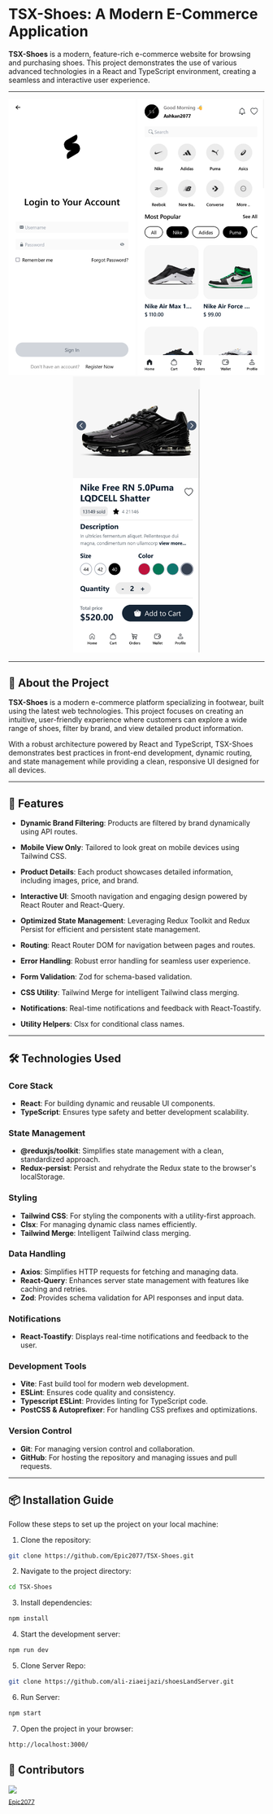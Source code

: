 # TSX-Shoes: A Modern E-Commerce Application

**TSX-Shoes** is a modern, feature-rich e-commerce website for browsing and purchasing shoes. This project demonstrates the use of various advanced technologies in a React and TypeScript environment, creating a seamless and interactive user experience.

---

<div align="center"> <img src="./src//assets/ScreenShots/Screen Shot 2025-01-05 at 13.51.45.png" width="250px"> <img src="./src//assets/ScreenShots/Screen Shot 2025-01-05 at 13.52.07.png" width="250px"> <img src="./src//assets/ScreenShots/Screen Shot 2025-01-05 at 13.50.58.png" width="250px"> </div>

---

## 🎯 About the Project

**TSX-Shoes** is a modern e-commerce platform specializing in footwear, built using the latest web technologies. This project focuses on creating an intuitive, user-friendly experience where customers can explore a wide range of shoes, filter by brand, and view detailed product information.

With a robust architecture powered by React and TypeScript, TSX-Shoes demonstrates best practices in front-end development, dynamic routing, and state management while providing a clean, responsive UI designed for all devices.

---

## 🌟 Features

- **Dynamic Brand Filtering**: Products are filtered by brand dynamically using API routes.

- **Mobile View Only**: Tailored to look great on mobile devices using Tailwind CSS.

- **Product Details**: Each product showcases detailed information, including images, price, and brand.

- **Interactive UI**: Smooth navigation and engaging design powered by React Router and React-Query.

- **Optimized State Management**: Leveraging Redux Toolkit and Redux Persist for efficient and persistent state management.

- **Routing**: React Router DOM for navigation between pages and routes.

- **Error Handling**: Robust error handling for seamless user experience.

- **Form Validation**: Zod for schema-based validation.

- **CSS Utility**: Tailwind Merge for intelligent Tailwind class merging.

- **Notifications**: Real-time notifications and feedback with React-Toastify.

- **Utility Helpers**: Clsx for conditional class names.

---

## 🛠️ Technologies Used

### Core Stack

- **React**: For building dynamic and reusable UI components.
- **TypeScript**: Ensures type safety and better development scalability.

### State Management

- **@reduxjs/toolkit**: Simplifies state management with a clean, standardized approach.
- **Redux-persist**: Persist and rehydrate the Redux state to the browser's localStorage.

### Styling

- **Tailwind CSS**: For styling the components with a utility-first approach.
- **Clsx**: For managing dynamic class names efficiently.
- **Tailwind Merge**: Intelligent Tailwind class merging.

### Data Handling

- **Axios**: Simplifies HTTP requests for fetching and managing data.
- **React-Query**: Enhances server state management with features like caching and retries.
- **Zod**: Provides schema validation for API responses and input data.

### Notifications

- **React-Toastify**: Displays real-time notifications and feedback to the user.

### Development Tools

- **Vite**: Fast build tool for modern web development.
- **ESLint**: Ensures code quality and consistency.
- **Typescript ESLint**: Provides linting for TypeScript code.
- **PostCSS & Autoprefixer**: For handling CSS prefixes and optimizations.

### Version Control

- **Git**: For managing version control and collaboration.
- **GitHub**: For hosting the repository and managing issues and pull requests.

---

## 📦 Installation Guide

Follow these steps to set up the project on your local machine:

1. Clone the repository:

```bash
git clone https://github.com/Epic2077/TSX-Shoes.git
```

2. Navigate to the project directory:

```bash
cd TSX-Shoes
```

3. Install dependencies:

```bash
npm install
```

4. Start the development server:

```bash
npm run dev
```

5. Clone Server Repo:

```bash
git clone https://github.com/ali-ziaeijazi/shoesLandServer.git
```

6. Run Server:

```bash
npm start
```

7. Open the project in your browser:

```bash
http://localhost:3000/
```

## 🤝 Contributors

<img src="https://github.com/Epic2077.png" width="100px" height="auto" border-radius="100%" /><br /><sub><a href="https://github.com/Epic2077" align="center" color="white" underline="none">Epic2077</a></sub>
